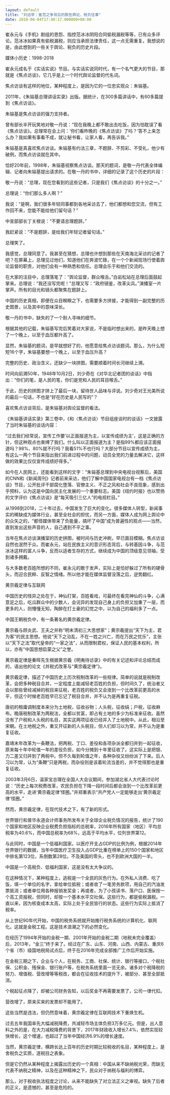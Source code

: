 ```yaml
---
layout: default
title: "刘远举：崔范之争背后的那些舆论、税负往事"
date: 2018-06-04T17:40:17.000000+08:00
---
```


崔永元与《手机》剧组的恩怨、指控范冰冰阴阳合同偷税漏税等等，已有众多评论。范冰冰如果真有偷税漏税，则应当承担法律责任，这一点无需重复。我想说的是，由此想到的一些关于舆论、税负的历史片段。

媒体小历史：1998-2018

崔永元成名于《实话实说》节目。与实话实说同时代，有一个名气更大的节目，那就是《焦点访谈》，它几乎是上一个时代舆论监督的代名词。

焦点访谈有这样的地位，某种程度上，是因为它的一位忠实观众：朱镕基。

2011年，《朱镕基总理讲话实录》出版。据统计，在300多篇讲话中，有60多篇提到《焦点访谈》。

朱镕基是焦点访谈的强力支持者。

曾有部长半开玩笑地对敬一丹说：“现在我晚上都不敢出去吃饭，因为怕耽误了看《焦点访谈》。总理常在会上问：‘你们看昨晚的《焦点访谈》了吗？’答不上来怎么办？我如果有事看不成，就让秘书看，让家人看，再告诉我。”

朱镕基是真喜欢焦点访谈。朱镕基有约法三章，不题辞、不剪彩、不受礼，他少有破例，而焦点访谈就在其中。

恰好20年前，1998年，朱镕基视察焦点访谈。那天的题词，是敬一丹代表全体编辑、记者向朱镕基提出请求的。在敬一丹的书中，详细的记录了这个历史的片段：

敬一丹说：“总理，现在您看到的这些记者，只是我们《焦点访谈》的十分之一。”

总理说：“你们那么多人啊？”

我说：“是啊，我们很多年轻同事都到各地采访去了，他们都想和您交流，但有工作回不来，您能不能给他们留句话？”

中宣部部长丁关根说：“不要请总理题辞。”

我赶紧说：“不是题辞，是给我们年轻记者留句话。”

总理笑了。

我感觉，总理同意了。我甚至在猜想，总理也许想到那些在天南海北采访的记者了吧？在屏幕上，总理见过他们，知道他们在奔波忙碌，在一个个新闻现场行使着舆论监督的职责，对他们会有一种熟悉和信任。总理会乐于和他们交流的。

在大家的注目中，总理落笔了：“舆论监督，群众喉舌。”白岩松站在总理后面鼓起掌来。总理说：“我还没写完呢！”总理又写：“政府镜鉴，改革尖兵。”演播室一片掌声。所有的目光和镜头都聚焦在题辞上。

中国的历史真相，即便在众目睽睽之下，也需要多方拼接，才能得到一副完整的历史图景，以及其中的意味深长。

敬一丹的书中，缺失的了一个耐人寻味的细节。

根据其他的记载，朱镕基写完后笑着对大家说，不是临时想出来的，是昨天晚上想了一个晚上，以至于血压都升高了。

显然，朱镕基的题词，是早就想好了的，他愿意给焦点访谈题词。那么，为什么短短16个字，朱镕基要想一个晚上，以至于血压升高？

完整的历史、政治含义，还缺少一块拼图，需要顺着时间长河继续上溯。

时间向前溯50年，1948年10月2日，刘少奇在《对华北记者团的谈话》中指出：“你们的笔，是人民的笔，你们是党和人民的耳目喉舌。”

于此，历史的拼图才拼上了最后一块，留待世人品味与评说。刘少奇对王光美所说的最后一句话，不也是“好在历史是人民写的”？

喜欢焦点访谈背后，是朱镕基对舆论监督的看法。

《朱镕基讲话实录》第三卷中，《和〈焦点访谈〉节目组座谈时的谈话》一文披露了当时朱镕基的谈话内容：

“过去我们经常说，宣传工作要‘以正面报道为主，以宣传成绩为主’，这是正确的方针，但这种观点也束缚了我们。什么叫以正面报道为主？是指99%都应该正面报道吗？98%、80%就不行吗？我看51%不也行吗？大部分节目以宣传成绩为主，有这么一两个节目来指出我们前进过程中的问题，动员全党的力量去解决它，这样做的效果比仅仅宣传成绩好得多。”

如今在人民网上，还能看到这样的文字：“朱镕基总理到中央电视台视察后，美国的CNN和《新闻周刊》记者前来采访，他们了解中国国家电视台有一档《焦点访谈》节目，公开批评干部腐化堕落、官僚主义、不正之风和社会不良现象，感到出乎预料，认为这是中国向民主化发展的一个重要标志。美国《纽约时报》也以赞扬的文字评价《焦点访谈》是“每天吸引三亿人”的电视栏目。”

从1998到2018，二十年过去，中国发生了巨大的变化。很多媒体人转型，新闻事实的稀缺成为媒体行业，甚至全社会的担忧，而另一方面，媒体人成为网上舆论中的众矢之的，“都怪媒体带来了负能量，搞坏了中国”成为普遍性的观点——当然，直到发出这些声音的人，自己遇到不平之事。

当年在焦点访谈演播室的历史拼图，被时间与历史冲刷，早已面目模糊。焦点访谈自然也泯然于众。而崔永元，站在民族主义的意识形态背后，与转基因斗争，与范冰冰这样的富人斗争，反而以适者生存的方式，继续成为中国的顶级意见领袖，受到诸多拥戴。

与大多数老百姓所想的不同，崔永元的敢于发声，实际上是恰好躲过了所有的硬骨头，而迎合民粹、反智之情绪。所以他才能在媒体监督没落之后，逆势翻红。

黄宗羲定律与互联网

中国历史的怪异之处在于，神仙打架，百姓看戏，可最终在看完神仙的斗争，心满意足之后，吃瓜群众中的少数人，会诧异的发现自己身上的负担又加重了一层，而更多的人，则懵懂无知，陶醉在打土豪的幻觉之中，以为自己的福利多了一点。

中国王朝税负中，有一条著名的黄宗羲定律。

黄宗羲与顾炎武、王夫之并称“明末清初三大思想家”；黄宗羲提出“天下为主，君为客”的民主思想。他说“天下之治乱，不在一姓之兴亡，而在万民之忧乐”，主张以“天下之法”取代皇帝的“一家之法”，从而限制君权，保证人民的基本权利，所以，亦有“中国思想启蒙之父”之誉。

黄宗羲定律是秦晖先生根据黄宗羲《明夷待访录》中的有关记述和评论总结而成的，语出他的论文《并税式改革与“黄宗羲定律”》。

黄宗羲定律，描述了中国历史上历次税制改革的一些规律。简单的说就是税制改革，会把多种税目合并，一定程度上能减轻老百姓的负担，但时间久了，统治者又会以那些曾经减掉的税目来征税，老百姓的税负又会涨到一个比改革前更高的水平，但这个时候老百姓早已忘记了税目合并，并不认为是再重复征税。

唐初的租庸调制度本来分为土地税，征收谷物；人头税，征收绢；户税，征收麻布。晚唐税制改革为两税法，全都以贫富，即占有土地的多少为标准来征收。虽然没有了户税和人头税的名目，其实这两项征收已经并入了土地税中。从此，相沿至宋朝。在土地税之外，重又开征新的人头税目，但人们却习以为常，并不认为是重复征收。

嘉靖末年改革为一条鞭法，把两税、丁口、差役和各项杂派全都归并到一起征收，原来每十年中轮值一年的差役负担，如今分摊到十年里征收了。这实际上是把银、力二差又归并到了两税中。但不久每到轮值之年，各种杂役又纷纷派了下来。后人习以为常，认为“条鞭”只是两税，而杂役则是该着轮流当差的，并不觉得那也是重复征收。

2003年3月6日，温家宝总理在全国人大会议期间，参加湖北省人大代表讨论时说：“历史上每次税费改革，农民负担在下降一段时间后都会涨到一个比改革前更高的水平，走进‘黄宗羲定律’怪圈。”并郑重表示“共产党人一定能够走出‘黄宗羲定律’怪圈。”

然而，黄宗羲定律，在现代技术之下，有了新的形式。

世界银行和普华永道会计师事务所发布关于全球企业税负情况的报告，统计了190个国家和地区反映企业税费负担指标的总税率，2016年所有国家（地区）平均总税率为40.6%，而中国总税率为68%，远高于平均水平，位列世界第12。

与此同时，中国是一个低福利国家。以医疗开支占GDP的比例为例，根据2014年世界银行的数据，当年中国医疗卫生投入占GDP比重在榜单上的150个国家和地区中排名第123位，系倒数第28位。不及美国的零头，也不到欧洲大国的一半。

中国是一个高税负、低福利国家，这是没有太大争议的。

在这种情况下，某种程度上，逃税是一个全民的灰色行为。在外私人消费、吃了饭，填一个单位的名字，拿给单位抵税；或者收了一笔劳务款项，用自己的汽油发票抵消；或者单位用各种报销发奖金；再或者，为了小孩读书、落户口、医保按一个高工资报税，但同时，却按一个基本水平交社保。这些行为，都是偷税漏税。一直以来，因为核查成本太高，实际上处于全民皆行的状态。这些行为实际上抵消了税率。

从上世纪90年代开始，中国的税务系统就开始推行税务系统的计算机化、联网化。这就是金税工程。这是技术浪潮之下的必然变化。

在经历了1994年开始的金税一期、2001年开始的金税二期（地税未完全覆盖）后，2013年，“金三”终于来了。经过在广东、山东、河南、山西、内蒙古、重庆6个省（市）级国地税局试点后，终于在2016年完成全部推广工作后开始实施。

在金税三期之下，企业与个人，在税务、工商、社保、统计、银行等接口，个税社保、公积金、残保金、银行账户等，在税务系统里面一览无余。诸多对个税降税的努力、增值税、营改增等等税改，都会在征收技术的提升下，被部分、甚至全部抵消。

个税起征点降了，却被公司财务告知，以后奖金不再需要发票了，公司一律代扣。

营改增了，原来买来的发票却不能用了。

这些当然是违法，但仍然意味着，黄宗羲定律在互联网技术下重焕生机。

过去五年我国率先大幅减税降费，共减轻市场主体负担3万多亿元。但是，出人意料之外的是，在大力减税降费的背景下，2017年财政收入增长7.4%，依然实现较快增长，这个增速，也超过了当年中国经济6.9%的增长速度。

当然，黄宗羲定律，横跨长达上百年的历史时期比较税收的名目，某种程度上，是舍税负之实质，逐税目之表象。

但是它仍然从某种程度上揭露出历史的一个真相：中国从来不缺纳税光荣，而缺无代表不纳税之精神，以及在这种精神之下，民众对于纳税与福利的博弈。

那么，对于税收执法程度之讨论，从来不能缺失了对立法正义之审视。缺失了后者的正义，是遗憾的，甚至是危险的。

